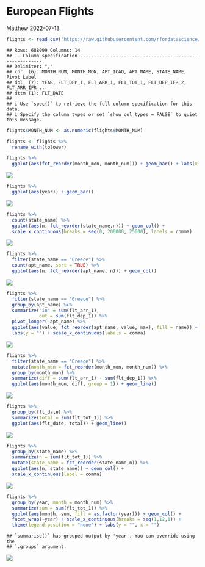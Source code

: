 European Flights
================
Matthew
2022-07-13

``` r
flights <- read_csv('https://raw.githubusercontent.com/rfordatascience/tidytuesday/master/data/2022/2022-07-12/flights.csv')
```

    ## Rows: 688099 Columns: 14
    ## -- Column specification --------------------------------------------------------
    ## Delimiter: ","
    ## chr  (6): MONTH_NUM, MONTH_MON, APT_ICAO, APT_NAME, STATE_NAME, Pivot Label
    ## dbl  (7): YEAR, FLT_DEP_1, FLT_ARR_1, FLT_TOT_1, FLT_DEP_IFR_2, FLT_ARR_IFR_...
    ## dttm (1): FLT_DATE
    ## 
    ## i Use `spec()` to retrieve the full column specification for this data.
    ## i Specify the column types or set `show_col_types = FALSE` to quiet this message.

``` r
flights$MONTH_NUM <- as.numeric(flights$MONTH_NUM)

flights <- flights %>% 
  rename_with(tolower)
```

``` r
flights %>% 
  ggplot(aes(fct_reorder(month_mon, month_num))) + geom_bar() + labs(x = "")
```

![](European-Flights_files/figure-gfm/unnamed-chunk-2-1.png)<!-- -->

``` r
flights %>% 
  ggplot(aes(year)) + geom_bar()
```

![](European-Flights_files/figure-gfm/unnamed-chunk-2-2.png)<!-- -->

``` r
flights %>% 
  count(state_name) %>% 
  ggplot(aes(n, fct_reorder(state_name,n))) + geom_col() +
  scale_x_continuous(breaks = seq(0, 200000, 25000), labels = comma)
```

![](European-Flights_files/figure-gfm/unnamed-chunk-2-3.png)<!-- -->

``` r
flights %>% 
  filter(state_name == "Greece") %>% 
  count(apt_name, sort = TRUE) %>% 
  ggplot(aes(n, fct_reorder(apt_name, n))) + geom_col()
```

![](European-Flights_files/figure-gfm/unnamed-chunk-3-1.png)<!-- -->

``` r
flights %>% 
  filter(state_name == "Greece") %>% 
  group_by(apt_name) %>% 
  summarize("in" = sum(flt_arr_1),
            out = sum(flt_dep_1)) %>% 
  pivot_longer(-apt_name) %>% 
  ggplot(aes(value, fct_reorder(apt_name, value, max), fill = name)) + geom_col(position = "dodge") +
  labs(y = "") + scale_x_continuous(labels = comma)
```

![](European-Flights_files/figure-gfm/unnamed-chunk-3-2.png)<!-- -->

``` r
flights %>% 
  filter(state_name == "Greece") %>% 
  mutate(month_mon = fct_reorder(month_mon, month_num)) %>% 
  group_by(month_mon) %>% 
  summarize(diff = sum(flt_arr_1) - sum(flt_dep_1)) %>% 
  ggplot(aes(month_mon, diff, group = 1)) + geom_line()
```

![](European-Flights_files/figure-gfm/unnamed-chunk-4-1.png)<!-- -->

``` r
flights %>% 
  group_by(flt_date) %>% 
  summarize(total = sum(flt_tot_1)) %>% 
  ggplot(aes(flt_date, total)) + geom_line()
```

![](European-Flights_files/figure-gfm/unnamed-chunk-5-1.png)<!-- -->

``` r
flights %>% 
  group_by(state_name) %>% 
  summarize(n = sum(flt_tot_1)) %>% 
  mutate(state_name = fct_reorder(state_name,n)) %>% 
  ggplot(aes(n, state_name)) + geom_col() +
  scale_x_continuous(label = comma)
```

![](European-Flights_files/figure-gfm/unnamed-chunk-6-1.png)<!-- -->

``` r
flights %>% 
  group_by(year, month = month_num) %>% 
  summarize(sum = sum(flt_tot_1)) %>% 
  ggplot(aes(month, sum, fill = as.factor(year))) + geom_col() + 
  facet_wrap(~year) + scale_x_continuous(breaks = seq(1,12,1)) +
  theme(legend.position = "none") + labs(y = "", x = "")
```

    ## `summarise()` has grouped output by 'year'. You can override using the
    ## `.groups` argument.

![](European-Flights_files/figure-gfm/unnamed-chunk-7-1.png)<!-- -->
